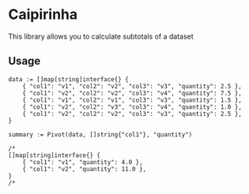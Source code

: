# Caipirinha

This library allows you to calculate subtotals of a dataset

## Usage

    data := []map[string]interface{} {
        { "col1": "v1", "col2": "v2", "col3": "v3", "quantity": 2.5 },
        { "col1": "v2", "col2": "v2", "col3": "v4", "quantity": 7.5 },
        { "col1": "v1", "col2": "v1", "col3": "v3", "quantity": 1.5 },
        { "col1": "v2", "col2": "v3", "col3": "v4", "quantity": 1.0 },
        { "col1": "v2", "col2": "v2", "col3": "v3", "quantity": 2.5 },
    }

    summary := Pivot(data, []string{"col1"}, "quantity")

    /*
    []map[string]interface{} {
        { "col1": "v1", "quantity": 4.0 },
        { "col1": "v2", "quantity": 11.0 },
    }
    /*
